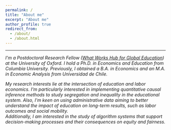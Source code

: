 ```yaml
---
permalink: /
title: "About me"
excerpt: "About me"
author_profile: true
redirect_from: 
  - /about/
  - /about.html
---
```


---

*I'm a Postdoctoral Research Fellow (<a href="https://www.bsg.ox.ac.uk/research/what-works-hub-global-education" target="_blank">What Works Hub for Global Education</a>) at the University of Oxford. I hold a Ph.D. in Economics and Education from Columbia University. Previously, I obtained a B.A. in Economics and an M.A. in Economic Analysis from Universidad de Chile.*

*My research interests lie at the intersection of education and labor economics.
I'm particularly interested in implementing quantitative causal inference methods to study segregation and inequality in the educational system. Also, I'm keen on using administrative data aiming to better understand the impact of education on long-term results, such as labor outcomes and social mobility.  
Additionally, I am interested in the study of algorithm systems that support decision-making processes and their consequences on equity and fairness.*

